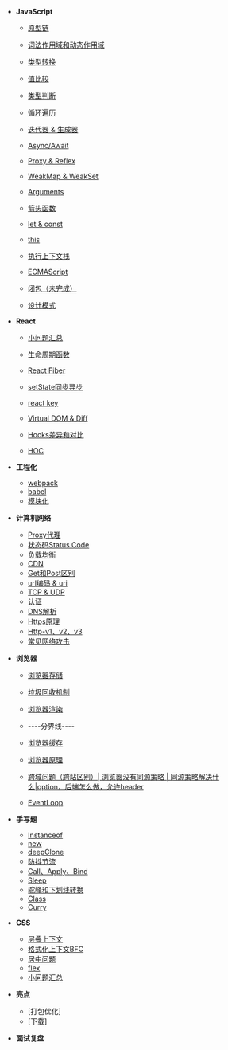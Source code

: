 - **JavaScript**
  - [原型链](base/javascript/prototypeChain.md)
  - [词法作用域和动态作用域](base/javascript/scope.md)
  - [类型转换](base/javascript/typeConversion.md)
  - [值比较](base/javascript/compare.md)
  - [类型判断](base/javascript/typeJudge.md)
  - [循环遍历](base/javascript/loop.md)
  - [迭代器 & 生成器](base/javascript/iterate.md)
  - [Async/Await](base/javascript/async-await.md)
  - [Proxy & Reflex](base/javascript/proxy-reflex.md)
  - [WeakMap & WeakSet](base/javascript/weakset-weakmap.md)
  - [Arguments](base/javascript/arguments.md)
  - [箭头函数](base/javascript/arrowfunc.md)
  - [let & const](base/javascript/let-const.md)
  - [this](base/javascript/this.md)
  - [执行上下文栈](base/javascript/ecStack.md)
  - [ECMAScript](base/javascript/es.md)

  - [闭包（未完成）](base/javascript/closure.md)
  - [设计模式](base/javascript/closure.md)

- **React**
  - [小问题汇总](base/react/qa.md)

  - [生命周期函数](base/react/lifecycles.md)
  - [React Fiber](base/react/fiber.md)
  - [setState同步异步](base/react/state.md)
  - [react key](base/react/key.md)
  - [Virtual DOM & Diff](base/react/virtualDom.md)
  - [Hooks差异和对比](base/)
  - [HOC](base/react/hoc.md)
- **工程化**
  - [webpack](base/project/webpack.md)
  - [babel](base/project/babel.md)
  - [模块化](base/project/module.md)
- **计算机网络**
  - [Proxy代理](base/network/proxy.md)
  - [状态码Status Code](base/network/code.md)
  - [负载均衡](base/network/loadBalance.md)
  - [CDN](base/network/cdn.md)
  - [Get和Post区别](base/network/request.md)
  - [url编码 & uri](base/network/url.md)
  - [TCP & UDP](base/network/tcp.md)
  - [认证](base/network/auth.md)
  - [DNS解析](base/network/dns.md)
  - [Https原理](base/network/https.md)
  - [Http-v1、v2、v3](base/network/http.md)
  - [常见网络攻击](base/network/attacks.md)
- **浏览器**
  - [浏览器存储](base/browser/storage.md)
  - [垃圾回收机制](base/browser/gc.md)
  - [浏览器渲染](base/browser/render.md)
  
  - ----分界线----
  - [浏览器缓存](base/browser/cache.md)
  - [浏览器原理](base/browser/other.md)
  - [跨域问题（跨站区别）| 浏览器没有同源策略 | 同源策略解决什么|option，后端怎么做，允许header](base/test.md)
  - [EventLoop](base/browser/eventloop.md)
- **手写题**
  - [Instanceof](base/codeWriting/instanceof.md)
  - [new](base/codeWriting/new.md)
  - [deepClone](base/codeWriting/deepClone.md)
  - [防抖节流](base/codeWriting/debounce-throttle.md)
  - [Call、Apply、Bind](base/codeWriting/call-apply-bind.md)
  - [Sleep](base/codeWriting/sleep.md)
  - [驼峰和下划线转换](base/codeWriting/hump.md)
  - [Class](base/codeWriting/class.md)
  - [Curry](base/codeWriting/curry.md)
- **CSS**
  - [层叠上下文](base)
  - [格式化上下文BFC](base/guide.md)
  - [居中问题](base/guide.md)
  - [flex](base/guide.md)
  - [小问题汇总](base/guide.md)
- **亮点**
  - [打包优化]
  - [下载]
- **面试复盘**

